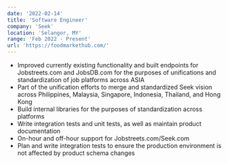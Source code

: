 ```yaml
---
date: '2022-02-14'
title: 'Software Engineer'
company: 'Seek'
location: 'Selangor, MY'
range: 'Feb 2022 - Present'
url: 'https://foodmarkethub.com/'
---
```


- Improved currently existing functionality and built endpoints for Jobstreets.com and JobsDB.com for the purposes of unifications and standardization of job platforms across ASIA
- Part of the unification efforts to merge and standardized Seek vision across Philippines, Malaysia, Singapore, Indonesia, Thailand, and Hong Kong
- Build internal libraries for the purposes of standardization across platforms
- Write integration tests and unit tests, as well as maintain product documentation
- On-hour and off-hour support for Jobstreets.com/Seek.com
- Plan and write integration tests to ensure the production environment is not affected by product schema changes
